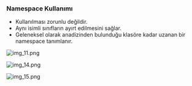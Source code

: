 ### Namespace Kullanımı

- Kullanılması zorunlu değildir.
- Aynı isimli sınıfların ayırt edilmesini sağlar.
- Geleneksel olarak anadizinden bulunduğu klasöre kadar uzanan bir namespace tanımlanır.

![img_11.png](img_11.png)

![img_14.png](img_14.png)

![img_15.png](img_15.png)